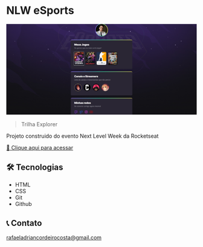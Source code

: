 # NLW eSports

![preview](./.github/preview.png)

> Trilha Explorer

Projeto construido do
evento Next Level Week
da Rocketseat

[🔗 Clique aqui para acessar](https://rafaeros.github.io/nlw-esports)

## 🛠️ Tecnologias

- HTML
- CSS
- Git
- Github

## 📞 Contato

rafaeladriancordeirocosta@gmail.com
